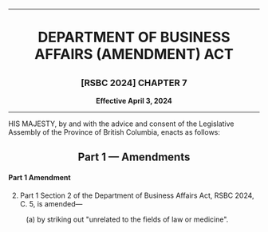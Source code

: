 <div align="center">

<hr/>

<h1>DEPARTMENT OF BUSINESS AFFAIRS (AMENDMENT) ACT</h1>

<h2><small>[RSBC 2024] CHAPTER 7</small></h2>

**Effective April 3, 2024**

<hr/>

</div>

HIS MAJESTY, by and with the advice and consent of the Legislative Assembly of the Province of British Columbia, enacts as follows:

<div align="center">
<h2>Part 1 — Amendments</h2>
</div>

#### Part 1 Amendment

2. Part 1 Section 2  of the Department of Business Affairs Act, RSBC 2024, C. 5, is amended—

    &nbsp;&nbsp;&nbsp;(a) by striking out "unrelated to the fields of law or medicine".
